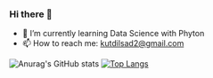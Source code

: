 ### Hi there 👋

- 🌱 I’m currently learning Data Science with Phyton
- 📫 How to reach me: kutdilsad2@gmail.com


![Anurag's GitHub stats](https://github-readme-stats.vercel.app/api?username=dilsadkut&show_icons=true&theme=radical)
[![Top Langs](https://github-readme-stats.vercel.app/api/top-langs/?username=dilsadkut)](https://github.com/dilsadkut/github-readme-stats)
